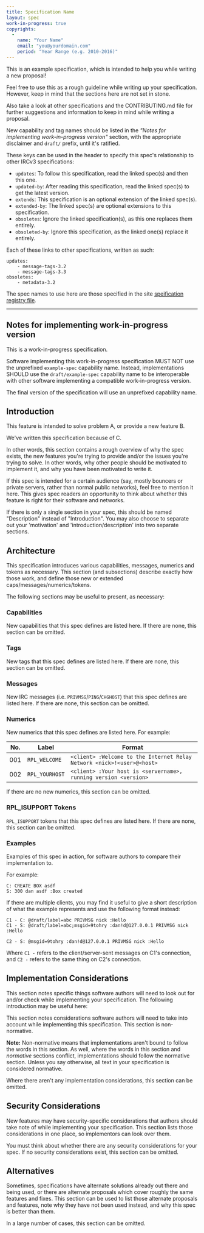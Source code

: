 ```yaml
---
title: Specification Name
layout: spec
work-in-progress: true
copyrights:
  -
    name: "Your Name"
    email: "you@yourdomain.com"
    period: "Year Range (e.g. 2010-2016)"
---
```


This is an example specification, which is intended to help you while writing a new proposal!

Feel free to use this as a rough guideline while writing up your specification. However,
keep in mind that the sections here are not set in stone.

Also take a look at other specifications and the CONTRIBUTING.md file for further
suggestions and information to keep in mind while writing a proposal.

New capability and tag names should be listed in the _"Notes for implementing work-in-progress version"_ section, with the appropriate disclaimer and `draft/` prefix, until it's ratified.

These keys can be used in the header to specify this spec's relationship to other IRCv3 specifications:

- `updates`: To follow this specification, read the linked spec(s) and then this one.
- `updated-by`: After reading this specification, read the linked spec(s) to get the latest version.
- `extends`: This specification is an optional extension of the linked spec(s).
- `extended-by`: The linked spec(s) are optional extensions to this specification.
- `obsoletes`: Ignore the linked specification(s), as this one replaces them entirely.
- `obsoleted-by`: Ignore this specification, as the linked one(s) replace it entirely.

Each of these links to other specifications, written as such:

    updates:
        - message-tags-3.2
        - message-tags-3.3
    obsoletes:
        - metadata-3.2

The spec names to use here are those specified in the site [speification registry file](https://github.com/ircv3/ircv3.github.io/blob/master/_data/specs.yml).

---


## Notes for implementing work-in-progress version

This is a work-in-progress specification.

Software implementing this work-in-progress specification MUST NOT use the
unprefixed `example-spec` capability name. Instead, implementations SHOULD
use the `draft/example-spec` capability name to be interoperable with other
software implementing a compatible work-in-progress version.

The final version of the specification will use an unprefixed capability name.


## Introduction

This feature is intended to solve problem A, or provide a new feature B.

We've written this specification because of C.

In other words, this section contains a rough overview of why the spec exists, the new features you're trying to
provide and/or the issues you're trying to solve. In other words, why other people should be
motivated to implement it, and why you have been motivated to write it.

If this spec is intended for a certain audience (say, mostly bouncers or private servers,
rather than normal public networks), feel free to mention it here. This gives spec readers
an opportunity to think about whether this feature is right for their software and networks.

If there is only a single section in your spec, this should be named "Description" instead of "Introduction".
You may also choose to separate out your 'motivation' and 'introduction/description' into two separate sections.


## Architecture

This specification introduces various capabilities, messages, numerics and tokens as
necessary. This section (and subsections) describe exactly how those work, and define those
new or extended caps/messages/numerics/tokens.

The following sections may be useful to present, as necessary:

### Capabilities

New capabilities that this spec defines are listed here. If there are none, this section can be omitted.

### Tags

New tags that this spec defines are listed here. If there are none, this section can be omitted.

### Messages

New IRC messages (i.e. `PRIVMSG`/`PING`/`CHGHOST`) that this spec defines are listed here. If there are none, this section can be omitted.

### Numerics

New numerics that this spec defines are listed here. For example:

| No. | Label          | Format                                                                  |
| --- | ---------------| ----------------------------------------------------------------------- |
| 001 | `RPL_WELCOME`  | `<client> :Welcome to the Internet Relay Network <nick>!<user>@<host> ` |
| 002 | `RPL_YOURHOST` | `<client> :Your host is <servername>, running version <version> `       |

If there are no new numerics, this section can be omitted.

### RPL_ISUPPORT Tokens

`RPL_ISUPPORT` tokens that this spec defines are listed here. If there are none, this section can be omitted.

### Examples

Examples of this spec in action, for software authors to compare their implementation to.

For example:

    C: CREATE BOX asdf
    S: 300 dan asdf :Box created

If there are multiple clients, you may find it useful to give a short description of what the
example represents and use the following format instead:

    C1 - C: @draft/label=abc PRIVMSG nick :Hello
    C1 - S: @draft/label=abc;msgid=9tohry :dan!d@127.0.0.1 PRIVMSG nick :Hello

    C2 - S: @msgid=9tohry :dan!d@127.0.0.1 PRIVMSG nick :Hello

Where `C1 -` refers to the client/server-sent messages on C1's connection, and `C2 -` refers
to the same thing on C2's connection.


## Implementation Considerations

This section notes specific things software authors will need to look out for and/or check
while implementing your specification. The following introduction may be useful here:

This section notes considerations software authors will need to take into account while
implementing this specification. This section is non-normative.

**Note:** Non-normative means that implementations aren't bound to follow the words in this
section. As well, where the words in this section and _normative_ sections conflict,
implementations should follow the normative section. Unless you say otherwise, all text in
your specification is considered normative.

Where there aren't any implementation considerations, this section can be omitted.


## Security Considerations

New features may have security-specific considerations that authors should take note of
while implementing your specification. This section lists those considerations in one place,
so implementors can look over them.

You must think about whether there are any security considerations for your spec. If no
security considerations exist, this section can be omitted.


## Alternatives

Sometimes, specifications have alternate solutions already out there and being used, or
there are alternate proposals which cover roughly the same features and fixes. This section
can be used to list those alternate proposals and features, note why they have not been used
instead, and why this spec is better than them.

In a large number of cases, this section can be omitted.
